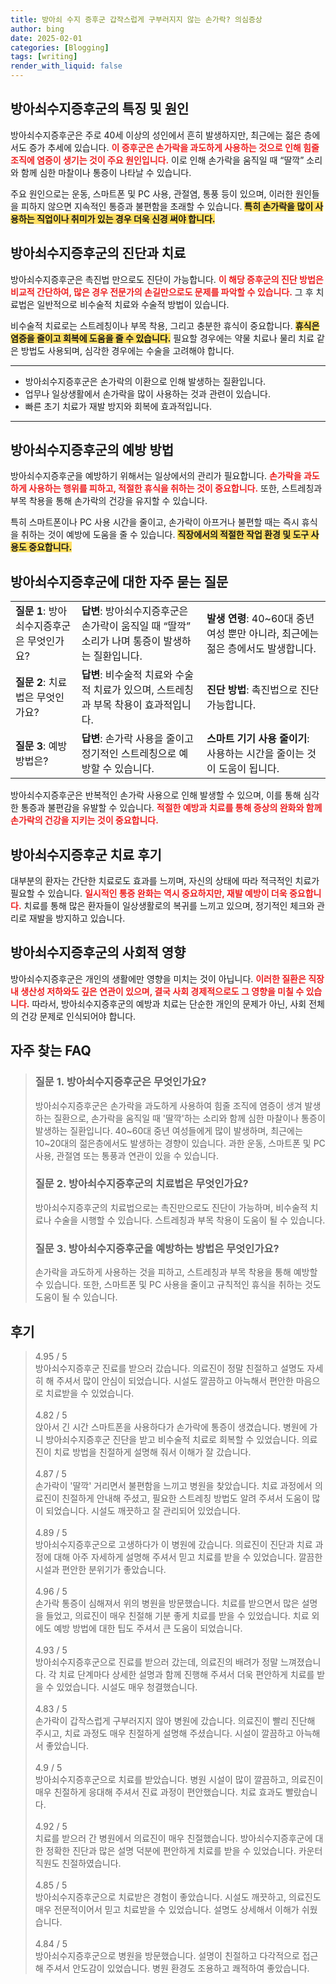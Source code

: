 ```yaml
---
title: 방아쇠 수지 증후군 갑작스럽게 구부러지지 않는 손가락? 의심증상
author: bing
date: 2025-02-01
categories: [Blogging]
tags: [writing]
render_with_liquid: false
---
```



<h2 id='방아쇠수지증후군_특징_및_원인'>방아쇠수지증후군의 특징 및 원인</h2>

<p>방아쇠수지증후군은 주로 40세 이상의 성인에서 흔히 발생하지만, 최근에는 젊은 층에서도 증가 추세에 있습니다. <b><span style="color: #ee2323;">이 증후군은 손가락을 과도하게 사용하는 것으로 인해 힘줄 조직에 염증이 생기는 것이 주요 원인입니다.</span></b> 이로 인해 손가락을 움직일 때 “딸깍” 소리와 함께 심한 마찰이나 통증이 나타날 수 있습니다.</p>

<p>주요 원인으로는 운동, 스마트폰 및 PC 사용, 관절염, 통풍 등이 있으며, 이러한 원인들을 피하지 않으면 지속적인 통증과 불편함을 초래할 수 있습니다. <b><span style="background-color: #ffe066;">특히 손가락을 많이 사용하는 직업이나 취미가 있는 경우 더욱 신경 써야 합니다.</span></b></p>

<h2 id='방아쇠수지증후군_진단과_치료'>방아쇠수지증후군의 진단과 치료</h2>

<p>방아쇠수지증후군은 촉진법 만으로도 진단이 가능합니다. <b><span style="color: #ee2323;">이 해당 증후군의 진단 방법은 비교적 간단하여, 많은 경우 전문가의 손길만으로도 문제를 파악할 수 있습니다.</span></b> 그 후 치료법은 일반적으로 비수술적 치료와 수술적 방법이 있습니다.</p>

<p>비수술적 치료로는 스트레칭이나 부목 착용, 그리고 충분한 휴식이 중요합니다. <b><span style="background-color: #ffe066;">휴식은 염증을 줄이고 회복에 도움을 줄 수 있습니다.</span></b> 필요할 경우에는 약물 치료나 물리 치료 같은 방법도 사용되며, 심각한 경우에는 수술을 고려해야 합니다.</p>

<hr />

<ul>
    <li>방아쇠수지증후군은 손가락의 이환으로 인해 발생하는 질환입니다.</li>
    <li>업무나 일상생활에서 손가락을 많이 사용하는 것과 관련이 있습니다.</li>
    <li>빠른 초기 치료가 재발 방지와 회복에 효과적입니다.</li>
</ul>

<hr />

<h2 id='방아쇠수지증후군_예방_방법'>방아쇠수지증후군의 예방 방법</h2>

<p>방아쇠수지증후군을 예방하기 위해서는 일상에서의 관리가 필요합니다. <b><span style="color: #ee2323;">손가락을 과도하게 사용하는 행위를 피하고, 적절한 휴식을 취하는 것이 중요합니다.</span></b> 또한, 스트레칭과 부목 착용을 통해 손가락의 건강을 유지할 수 있습니다.</p>

<p>특히 스마트폰이나 PC 사용 시간을 줄이고, 손가락이 아프거나 불편할 때는 즉시 휴식을 취하는 것이 예방에 도움을 줄 수 있습니다. <b><span style="background-color: #ffe066;">직장에서의 적절한 작업 환경 및 도구 사용도 중요합니다.</span></b></p>

<h2 id='방아쇠수지증후군_자주_묻는_질문'>방아쇠수지증후군에 대한 자주 묻는 질문</h2>

<table>
    <tr>
        <td><b>질문 1</b>: 방아쇠수지증후군은 무엇인가요?</td>
        <td><b>답변</b>: 방아쇠수지증후군은 손가락이 움직일 때 “딸깍” 소리가 나며 통증이 발생하는 질환입니다.</td>
        <td><b>발생 연령</b>: 40~60대 중년 여성 뿐만 아니라, 최근에는 젊은 층에서도 발생합니다.</td>
    </tr>
    <tr>
        <td><b>질문 2</b>: 치료법은 무엇인가요?</td>
        <td><b>답변</b>: 비수술적 치료와 수술적 치료가 있으며, 스트레칭과 부목 착용이 효과적입니다.</td>
        <td><b>진단 방법</b>: 촉진법으로 진단 가능합니다.</td>
    </tr>
    <tr>
        <td><b>질문 3</b>: 예방 방법은?</td>
        <td><b>답변</b>: 손가락 사용을 줄이고 정기적인 스트레칭으로 예방할 수 있습니다.</td>
        <td><b>스마트 기기 사용 줄이기</b>: 사용하는 시간을 줄이는 것이 도움이 됩니다.</td>
    </tr>
</table>

<p>방아쇠수지증후군은 반복적인 손가락 사용으로 인해 발생할 수 있으며, 이를 통해 심각한 통증과 불편감을 유발할 수 있습니다. <b><span style="color: #ee2323;">적절한 예방과 치료를 통해 증상의 완화와 함께 손가락의 건강을 지키는 것이 중요합니다.</span></b></p>

<h2 id='방아쇠수지증후군_치료_후기'>방아쇠수지증후군 치료 후기</h2>

<p>대부분의 환자는 간단한 치료로도 효과를 느끼며, 자신의 상태에 따라 적극적인 치료가 필요할 수 있습니다. <b><span style="color: #ee2323;">일시적인 통증 완화는 역시 중요하지만, 재발 예방이 더욱 중요합니다.</span></b> 치료를 통해 많은 환자들이 일상생활로의 복귀를 느끼고 있으며, 정기적인 체크와 관리로 재발을 방지하고 있습니다.</p>

<h2 id='방아쇠수지증후군의_사회적_영향'>방아쇠수지증후군의 사회적 영향</h2>

<p>방아쇠수지증후군은 개인의 생활에만 영향을 미치는 것이 아닙니다. <b><span style="color: #ee2323;">이러한 질환은 직장 내 생산성 저하와도 깊은 연관이 있으며, 결국 사회 경제적으로도 그 영향을 미칠 수 있습니다.</span></b> 따라서, 방아쇠수지증후군의 예방과 치료는 단순한 개인의 문제가 아닌, 사회 전체의 건강 문제로 인식되어야 합니다.</p>


<h2 id='자주_찾는_FAQ'>자주 찾는 FAQ</h2>
<div itemscope="" itemtype="https://schema.org/FAQPage"> 
<blockquote> 
<div itemscope="" itemprop="mainEntity" itemtype="https://schema.org/Question"> 
<h3 itemprop="name">질문 1. 방아쇠수지증후군은 무엇인가요?</h3> 
<div itemscope="" itemprop="acceptedAnswer" itemtype="https://schema.org/Answer"> 
<span itemprop="text"> 
<p>방아쇠수지증후군은 손가락을 과도하게 사용하여 힘줄 조직에 염증이 생겨 발생하는 질환으로, 손가락을 움직일 때 '딸깍'하는 소리와 함께 심한 마찰이나 통증이 발생하는 질환입니다. 40~60대 중년 여성들에게 많이 발생하며, 최근에는 10~20대의 젊은층에서도 발생하는 경향이 있습니다. 과한 운동, 스마트폰 및 PC 사용, 관절염 또는 통풍과 연관이 있을 수 있습니다.</p> 
</span> 
</div> 
</div> 

<div itemscope="" itemprop="mainEntity" itemtype="https://schema.org/Question"> 
<h3 itemprop="name">질문 2. 방아쇠수지증후군의 치료법은 무엇인가요?</h3> 
<div itemscope="" itemprop="acceptedAnswer" itemtype="https://schema.org/Answer"> 
<span itemprop="text"> 
<p>방아쇠수지증후군의 치료법으로는 촉진만으로도 진단이 가능하며, 비수술적 치료나 수술을 시행할 수 있습니다. 스트레칭과 부목 착용이 도움이 될 수 있습니다.</p> 
</span> 
</div> 
</div> 

<div itemscope="" itemprop="mainEntity" itemtype="https://schema.org/Question"> 
<h3 itemprop="name">질문 3. 방아쇠수지증후군을 예방하는 방법은 무엇인가요?</h3> 
<div itemscope="" itemprop="acceptedAnswer" itemtype="https://schema.org/Answer"> 
<span itemprop="text"> 
<p>손가락을 과도하게 사용하는 것을 피하고, 스트레칭과 부목 착용을 통해 예방할 수 있습니다. 또한, 스마트폰 및 PC 사용을 줄이고 규칙적인 휴식을 취하는 것도 도움이 될 수 있습니다.</p> 
</span> 
</div> 
</div> 

</blockquote> 
</div>
<h2 id='후기'>후기</h2>
<div itemscope itemtype="https://schema.org/Product">
  <blockquote>
  <div itemprop="review" itemscope itemtype="https://schema.org/Review">
      <div itemprop="reviewRating" itemscope itemtype="https://schema.org/Rating"> <span itemprop="ratingValue">4.95</span> / <span itemprop="bestRating">5</span> </div>
      <span itemprop="reviewBody">방아쇠수지증후군 진료를 받으러 갔습니다. 의료진이 정말 친절하고 설명도 자세히 해 주셔서 많이 안심이 되었습니다. 시설도 깔끔하고 아늑해서 편안한 마음으로 치료받을 수 있었습니다.</span>
  </div>
  <br>
  <div itemprop="review" itemscope itemtype="https://schema.org/Review">
      <div itemprop="reviewRating" itemscope itemtype="https://schema.org/Rating"> <span itemprop="ratingValue">4.82</span> / <span itemprop="bestRating">5</span> </div>
      <span itemprop="reviewBody">앉아서 긴 시간 스마트폰을 사용하다가 손가락에 통증이 생겼습니다. 병원에 가니 방아쇠수지증후군 진단을 받고 비수술적 치료로 회복할 수 있었습니다. 의료진이 치료 방법을 친절하게 설명해 줘서 이해가 잘 갔습니다.</span>
  </div>
  <br>
  <div itemprop="review" itemscope itemtype="https://schema.org/Review">
      <div itemprop="reviewRating" itemscope itemtype="https://schema.org/Rating"> <span itemprop="ratingValue">4.87</span> / <span itemprop="bestRating">5</span> </div>
      <span itemprop="reviewBody">손가락이 '딸깍' 거리면서 불편함을 느끼고 병원을 찾았습니다. 치료 과정에서 의료진이 친절하게 안내해 주셨고, 필요한 스트레칭 방법도 알려 주셔서 도움이 많이 되었습니다. 시설도 깨끗하고 잘 관리되어 있었습니다.</span>
  </div>
  <br>
  <div itemprop="review" itemscope itemtype="https://schema.org/Review">
      <div itemprop="reviewRating" itemscope itemtype="https://schema.org/Rating"> <span itemprop="ratingValue">4.89</span> / <span itemprop="bestRating">5</span> </div>
      <span itemprop="reviewBody">방아쇠수지증후군으로 고생하다가 이 병원에 갔습니다. 의료진이 진단과 치료 과정에 대해 아주 자세하게 설명해 주셔서 믿고 치료를 받을 수 있었습니다. 깔끔한 시설과 편안한 분위기가 좋았습니다.</span>
  </div>
  <br>
  <div itemprop="review" itemscope itemtype="https://schema.org/Review">
      <div itemprop="reviewRating" itemscope itemtype="https://schema.org/Rating"> <span itemprop="ratingValue">4.96</span> / <span itemprop="bestRating">5</span> </div>
      <span itemprop="reviewBody">손가락 통증이 심해져서 위의 병원을 방문했습니다. 치료를 받으면서 많은 설명을 들었고, 의료진이 매우 친절해 기분 좋게 치료를 받을 수 있었습니다. 치료 외에도 예방 방법에 대한 팁도 주셔서 큰 도움이 되었습니다.</span>
  </div>
  <br>
  <div itemprop="review" itemscope itemtype="https://schema.org/Review">
      <div itemprop="reviewRating" itemscope itemtype="https://schema.org/Rating"> <span itemprop="ratingValue">4.93</span> / <span itemprop="bestRating">5</span> </div>
      <span itemprop="reviewBody">방아쇠수지증후군으로 진료를 받으러 갔는데, 의료진의 배려가 정말 느껴졌습니다. 각 치료 단계마다 상세한 설명과 함께 진행해 주셔서 더욱 편안하게 치료를 받을 수 있었습니다. 시설도 매우 청결했습니다.</span>
  </div>
  <br>
  <div itemprop="review" itemscope itemtype="https://schema.org/Review">
      <div itemprop="reviewRating" itemscope itemtype="https://schema.org/Rating"> <span itemprop="ratingValue">4.83</span> / <span itemprop="bestRating">5</span> </div>
      <span itemprop="reviewBody">손가락이 갑작스럽게 구부러지지 않아 병원에 갔습니다. 의료진이 빨리 진단해 주시고, 치료 과정도 매우 친절하게 설명해 주셨습니다. 시설이 깔끔하고 아늑해서 좋았습니다.</span>
  </div>
  <br>
  <div itemprop="review" itemscope itemtype="https://schema.org/Review">
      <div itemprop="reviewRating" itemscope itemtype="https://schema.org/Rating"> <span itemprop="ratingValue">4.9</span> / <span itemprop="bestRating">5</span> </div>
      <span itemprop="reviewBody">방아쇠수지증후군으로 치료를 받았습니다. 병원 시설이 많이 깔끔하고, 의료진이 매우 친절하게 응대해 주셔서 진료 과정이 편안했습니다. 치료 효과도 빨랐습니다.</span>
  </div>
  <br>
  <div itemprop="review" itemscope itemtype="https://schema.org/Review">
      <div itemprop="reviewRating" itemscope itemtype="https://schema.org/Rating"> <span itemprop="ratingValue">4.92</span> / <span itemprop="bestRating">5</span> </div>
      <span itemprop="reviewBody">치료를 받으러 간 병원에서 의료진이 매우 친절했습니다. 방아쇠수지증후군에 대한 정확한 진단과 많은 설명 덕분에 편안하게 치료를 받을 수 있었습니다. 카운터 직원도 친절하였습니다.</span>
  </div>
  <br>
  <div itemprop="review" itemscope itemtype="https://schema.org/Review">
      <div itemprop="reviewRating" itemscope itemtype="https://schema.org/Rating"> <span itemprop="ratingValue">4.85</span> / <span itemprop="bestRating">5</span> </div>
      <span itemprop="reviewBody">방아쇠수지증후군으로 치료받은 경험이 좋았습니다. 시설도 깨끗하고, 의료진도 매우 전문적이어서 믿고 치료받을 수 있었습니다. 설명도 상세해서 이해가 쉬웠습니다.</span>
  </div>
  <br>
  <div itemprop="review" itemscope itemtype="https://schema.org/Review">
      <div itemprop="reviewRating" itemscope itemtype="https://schema.org/Rating"> <span itemprop="ratingValue">4.84</span> / <span itemprop="bestRating">5</span> </div>
      <span itemprop="reviewBody">방아쇠수지증후군으로 병원을 방문했습니다. 설명이 친절하고 다각적으로 접근해 주셔서 안도감이 있었습니다. 병원 환경도 조용하고 쾌적하여 좋았습니다.</span>
  </div>
  </blockquote>
</div>
